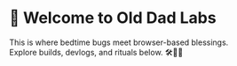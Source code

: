 # 👋 Welcome to Old Dad Labs

This is where bedtime bugs meet browser-based blessings.  
Explore builds, devlogs, and rituals below. 🛠🍼✨